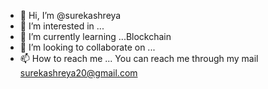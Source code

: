 - 👋 Hi, I’m @surekashreya
- 👀 I’m interested in ...
- 🌱 I’m currently learning ...Blockchain 
- 💞️ I’m looking to collaborate on ...
- 📫 How to reach me ... You can reach me through my mail surekashreya20@gmail.com

<!---
surekashreya/surekashreya is a ✨ special ✨ repository because its `README.md` (this file) appears on your GitHub profile.
You can click the Preview link to take a look at your changes.
--->
